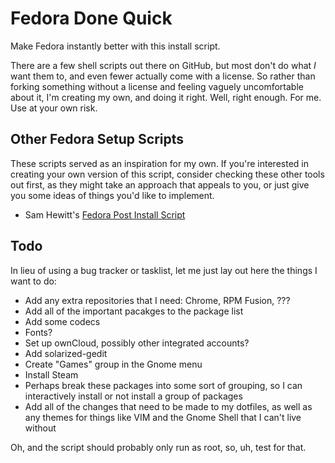 Fedora Done Quick
==================

Make Fedora instantly better with this install script.

There are a few shell scripts out there on GitHub, but most don't do what _I_ want them to, and even fewer actually come with a license. So rather than forking something without a license and feeling vaguely uncomfortable about it, I'm creating my own, and doing it right. Well, right enough. For me. Use at your own risk.

Other Fedora Setup Scripts
--------------------------

These scripts served as an inspiration for my own. If you're interested in creating your own version of this script, consider checking these other tools out first, as they might take an approach that appeals to you, or just give you some ideas of things you'd like to implement.

* Sam Hewitt's [Fedora Post Install Script](https://github.com/snwh/fedora-post-install/)

Todo
----

In lieu of using a bug tracker or tasklist, let me just lay out here the things I want to do:
* Add any extra repositories that I need: Chrome, RPM Fusion, ???
* Add all of the important pacakges to the package list
* Add some codecs
* Fonts?
* Set up ownCloud, possibly other integrated accounts?
* Add solarized-gedit
* Create "Games" group in the Gnome menu
* Install Steam
* Perhaps break these packages into some sort of grouping, so I can interactively install or not install a group of packages
* Add all of the changes that need to be made to my dotfiles, as well as any themes for things like VIM and the Gnome Shell that I can't live without

Oh, and the script should probably only run as root, so, uh, test for that.
